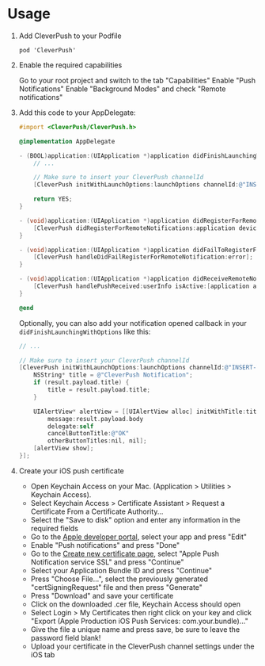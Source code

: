# Usage
1. Add CleverPush to your Podfile

   ```
   pod 'CleverPush'
   ```

2. Enable the required capabilities

   Go to your root project and switch to the tab "Capabilities"
   Enable "Push Notifications"
   Enable "Background Modes" and check "Remote notifications"


3. Add this code to your AppDelegate:

   ```objective-c
   #import <CleverPush/CleverPush.h>

   @implementation AppDelegate

   - (BOOL)application:(UIApplication *)application didFinishLaunchingWithOptions:(NSDictionary *)launchOptions {
       // ...

       // Make sure to insert your CleverPush channelId
       [CleverPush initWithLaunchOptions:launchOptions channelId:@"INSERT-YOUR-CHANNEL-ID-HERE"];

       return YES;
   }

   - (void)application:(UIApplication *)application didRegisterForRemoteNotificationsWithDeviceToken:(NSData *)deviceToken {
       [CleverPush didRegisterForRemoteNotifications:application deviceToken:deviceToken];
   }

   - (void)application:(UIApplication *)application didFailToRegisterForRemoteNotificationsWithError:(NSError *)error {
       [CleverPush handleDidFailRegisterForRemoteNotification:error];
   }

   - (void)application:(UIApplication *)application didReceiveRemoteNotification:(NSDictionary *)userInfo {
       [CleverPush handlePushReceived:userInfo isActive:[application applicationState] == UIApplicationStateActive];
   }

   @end
   ```

   Optionally, you can also add your notification opened callback in your `didFinishLaunchingWithOptions` like this:

   ```objective-c
   // ...

   // Make sure to insert your CleverPush channelId
   [CleverPush initWithLaunchOptions:launchOptions channelId:@"INSERT-YOUR-CHANNEL-ID-HERE" handleNotificationOpened:^(CPNotificationOpenedResult *result) {
       NSString* title = @"CleverPush Notification";
       if (result.payload.title) {
           title = result.payload.title;
       }

       UIAlertView* alertView = [[UIAlertView alloc] initWithTitle:title
           message:result.payload.body
           delegate:self
           cancelButtonTitle:@"OK"
           otherButtonTitles:nil, nil];
       [alertView show];
   }];
   ```

4. Create your iOS push certificate

   * Open Keychain Access on your Mac. (Application > Utilities > Keychain Access).
   * Select Keychain Access > Certificate Assistant > Request a Certificate From a Certificate Authority...
   * Select the "Save to disk" option and enter any information in the required fields
   * Go to the [Apple developer portal](https://developer.apple.com/account/ios/identifier/bundle), select your app and press "Edit"
   * Enable "Push notifications" and press "Done"
   * Go to the [Create new certificate page](https://developer.apple.com/account/ios/certificate/create), select "Apple Push Notification service SSL" and press "Continue"
   * Select your Application Bundle ID and press "Continue"
   * Press "Choose File...", select the previously generated "certSigningRequest" file and then press "Generate"
   * Press "Download" and save your certificate
   * Click on the downloaded .cer file, Keychain Access should open
   * Select Login > My Certificates then right click on your key and click "Export (Apple Production iOS Push Services: com.your.bundle)..."
   * Give the file a unique name and press save, be sure to leave the password field blank!
   * Upload your certificate in the CleverPush channel settings under the iOS tab



